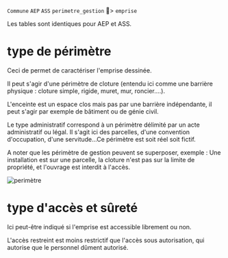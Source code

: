 `Commune` `AEP` `ASS` `perimetre_gestion` :link:> `emprise`

Les tables sont identiques pour AEP et ASS.

# type de périmètre

Ceci de permet de caractériser l'emprise dessinée.

Il peut s'agir d'une périmètre de cloture (entendu ici comme une barrière physique : cloture simple, rigide, muret, mur, roncier....).

L'enceinte est un espace clos mais pas par une barrière indépendante, il peut s'agir par exemple de bâtiment ou de génie civil.

Le type administratif correspond à un périmètre délimité par un acte administratif ou légal. Il s'agit ici des parcelles, d'une convention d'occupation, d'une servitude...Ce périmètre est soit réel soit fictif.

A noter que les périmètre de gestion peuvent se superposer, exemple :
Une installation est sur une parcelle, la cloture n'est pas sur la limite de propriété, et l'ouvrage est interdit à l'accès.

![perimètre](https://github.com/cnigfr/StaR-Eau/blob/main/Documentation/image_documentation/modele/perimetre_gestion.png)

# type d'accès et sûreté

Ici peut-être indiqué si l'emprise est accessible librement ou non.

L'accès restreint est moins restrictif que l'accès sous autorisation, qui autorise que le personnel dûment autorisé.
